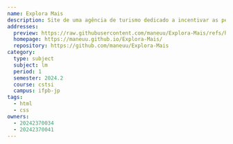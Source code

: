 ```yaml
---
name: Explora Mais
description: Site de uma agência de turismo dedicado a incentivar as pessoas a explorarem a riqueza cultural de varios países.
addresses:
  preview: https://raw.githubusercontent.com/maneuu/Explora-Mais/refs/heads/main/preview.png
  homepage: https://maneuu.github.io/Explora-Mais/
  repository: https://github.com/maneuu/Explora-Mais
category:
  type: subject
  subject: lm
  period: 1
  semester: 2024.2
  course: cstsi
  campus: ifpb-jp
tags:
  - html
  - css
owners:
  - 20242370034
  - 20242370041
---
```

